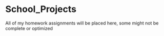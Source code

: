 # School_Projects
All of my homework assignments will be placed here, some might not be complete or optimized
